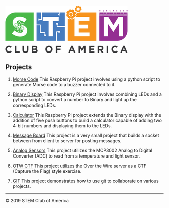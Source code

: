 ![SCOA](https://github.com/stem-club-of-america/SCOA/blob/master/images/SCOA_Logo_Small.png)

## Projects
1. [Morse Code](./morse_code/)
    This Raspberry Pi project involves using a python script to generate Morse code to a buzzer connected to it.

2. [Binary Display](./binary_display/)
    This Raspberry Pi project involves combining LEDs and a python script to convert a number to Binary and light up the corresponding LEDs.

3. [Calculator](./calculator/)
    This Raspberry Pi project extends the Binary display with the addition of five push buttons to build a calculator capable of adding two 4-bit numbers and displaying them to the LEDs.

4. [Message Board](./message_board/)
    This project is a very small project that builds a socket between from client to server for posting  messages.

5. [Analog Sensors](./analog_sensors/)
    This project utilizes the MCP3002 Analog to Digital Converter (ADC) to read from a temperature and light sensor.

6. [OTW CTF](./otw_ctf/)
    This project utilizes the Over the Wire server as a CTF (Capture the Flag) style exercise.

7. [GIT](./git/)
    This project demonstrates how to use git to collaborate on various projects.

---
:copyright: 2019 STEM Club of America
